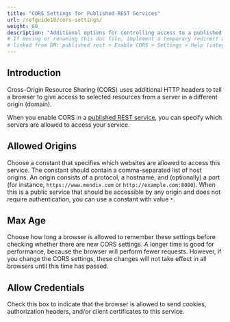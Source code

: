 ```yaml
---
title: "CORS Settings for Published REST Services"
url: /refguide10/cors-settings/
weight: 60
description: "Additional options for controlling access to a published REST service"
# If moving or renaming this doc file, implement a temporary redirect and let the respective team know they should update the URL in the product. See Mapping to Products for more details.
# linked from DM: published rest > Enable CORS > Settings > Help (integration)
---
```


## Introduction

Cross-Origin Resource Sharing (CORS) uses additional HTTP headers to tell a browser to give access to selected resources from a server in a different origin (domain).

When you enable CORS in a [published REST service](/refguide10/published-rest-service/), you can specify which servers are allowed to access your service.

## Allowed Origins

Choose a constant that specifies which websites are allowed to access this service. The constant should contain a comma-separated list of host origins. An origin consists of a protocol, a hostname, and (optionally) a port (for instance, `https://www.mendix.com` or `http://example.com:8080`). When this is a public service that should be accessible by any origin and does not require authentication, you can use a constant with value `*`.

## Max Age

Choose how long a browser is allowed to remember these settings before checking whether there are new CORS settings. A longer time is good for performance, because the browser will perform fewer requests. However, if you change the CORS settings, these changes will not take effect in all browsers until this time has passed.

## Allow Credentials

Check this box to indicate that the browser is allowed to send cookies, authorization headers, and/or client certificates to this service.
